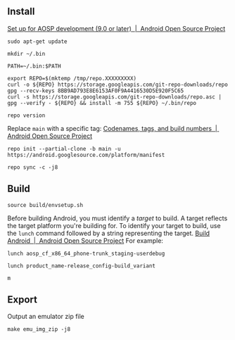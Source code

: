 ## Install

[Set up for AOSP development (9.0 or later)  |  Android Open Source Project](https://source.android.com/docs/setup/start/requirements)

```
sudo apt-get update
```

```
mkdir ~/.bin
```

```
PATH=~/.bin:$PATH
```

```
export REPO=$(mktemp /tmp/repo.XXXXXXXXX)
curl -o ${REPO} https://storage.googleapis.com/git-repo-downloads/repo
gpg --recv-keys 8BB9AD793E8E6153AF0F9A4416530D5E920F5C65
curl -s https://storage.googleapis.com/git-repo-downloads/repo.asc | gpg --verify - ${REPO} && install -m 755 ${REPO} ~/.bin/repo
```

```
repo version
```

Replace `main` with a specific tag: [Codenames, tags, and build numbers  |  Android Open Source Project](https://source.android.com/docs/setup/reference/build-numbers#source-code-tags-and-builds)

```
repo init --partial-clone -b main -u https://android.googlesource.com/platform/manifest
```

```
repo sync -c -j8
```

## Build

```
source build/envsetup.sh
```

Before building Android, you must identify a _target_ to build. A target reflects the target platform you're building for. To identify your target to build, use the `lunch` command followed by a string representing the target.  [Build Android  |  Android Open Source Project](https://source.android.com/docs/setup/build/building) For example:

```
lunch aosp_cf_x86_64_phone-trunk_staging-userdebug
```

```
lunch product_name-release_config-build_variant
```

```
m
```

## Export

Output an emulator zip file

```
make emu_img_zip -j8
```